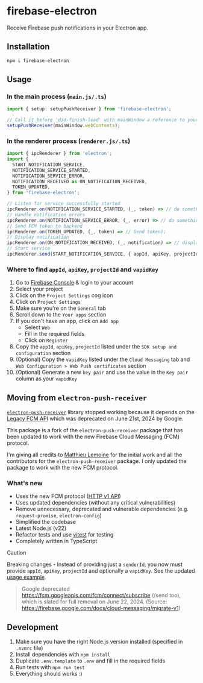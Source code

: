 # firebase-electron

Receive Firebase push notifications in your Electron app.

## Installation

```bash
npm i firebase-electron
```

## Usage

### In the main process (`main.js/.ts`)

```typescript
import { setup: setupPushReceiver } from 'firebase-electron';

// Call it before 'did-finish-load' with mainWindow a reference to your window
setupPushReceiver(mainWindow.webContents);
```

### In the renderer process (`renderer.js/.ts`)

```typescript
import { ipcRenderer } from 'electron';
import {
  START_NOTIFICATION_SERVICE,
  NOTIFICATION_SERVICE_STARTED,
  NOTIFICATION_SERVICE_ERROR,
  NOTIFICATION_RECEIVED as ON_NOTIFICATION_RECEIVED,
  TOKEN_UPDATED,
} from 'firebase-electron';

// Listen for service successfully started
ipcRenderer.on(NOTIFICATION_SERVICE_STARTED, (_, token) => // do something);
// Handle notification errors
ipcRenderer.on(NOTIFICATION_SERVICE_ERROR, (_, error) => // do something);
// Send FCM token to backend
ipcRenderer.on(TOKEN_UPDATED, (_, token) => // Send token);
// Display notification
ipcRenderer.on(ON_NOTIFICATION_RECEIVED, (_, notification) => // display notification);
// Start service
ipcRenderer.send(START_NOTIFICATION_SERVICE, { appId, apiKey, projectId, vapidKey });
```

### Where to find `appId`, `apiKey`, `projectId` and `vapidKey`

1. Go to [Firebase Console](https://console.firebase.google.com/) & login to your account
2. Select your project
3. Click on the `Project Settings` cog icon
4. Click on `Project Settings`
5. Make sure you're on the `General` tab
6. Scroll down to the `Your apps` section
7. If you don't have an app, click on `Add app`
   - Select `Web`
   - Fill in the required fields
   - Click on `Register`
8. Copy the `appId`, `apiKey`, `projectId` listed under the `SDK setup and configuration` section
9. (Optional) Copy the `vapidKey` listed under the `Cloud Messaging` tab and `Web Configuration > Web Push certificates` section
10. (Optional) Generate a new `key pair` and use the value in the `Key pair` column as your `vapidKey`

## Moving from `electron-push-receiver`

[`electron-push-receiver`](https://github.com/MatthieuLemoine/electron-push-receiver) library stopped working because it depends on the [Legacy FCM API](https://firebase.google.com/docs/cloud-messaging/migrate-v1) which was deprecated on June 21st, 2024 by Google.

This package is a fork of the `electron-push-receiver` package that has been updated to work with the new Firebase Cloud Messaging (FCM) protocol.

I'm giving all credits to [Matthieu Lemoine](https://github.com/MatthieuLemoine) for the initial work and all the contributors for the `electron-push-receiver` package. I only updated the package to work with the new FCM protocol.

### What's new

- Uses the new FCM protocol ([HTTP v1 API](https://firebase.google.com/docs/cloud-messaging/migrate-v1))
- Uses updated dependencies (without any critical vulnerabilities)
- Remove unnecessary, deprecated and vulnerable dependencies (e.g. `request-promise`, `electron-config`)
- Simplified the codebase
- Latest Node.js (v22)
- Refactor tests and use [vitest](https://vitest.dev/) for testing
- Completely written in TypeScript

> [!CAUTION]
> Breaking changes - Instead of providing just a `senderId`, you now must provide `appId`, `apiKey`, `projectId` and optionally a `vapidKey`. See the updated [usage example](#usage).
>
> > Google deprecated https://fcm.googleapis.com/fcm/connect/subscribe (/send too), which is slated for full removal on June 22, 2024. (Source: https://firebase.google.com/docs/cloud-messaging/migrate-v1)

## Development

1. Make sure you have the right Node.js version installed (specified in `.nvmrc` file)
2. Install dependencies with `npm install`
3. Duplicate `.env.template` to `.env` and fill in the required fields
4. Run tests with `npm run test`
5. Everything should works :)
